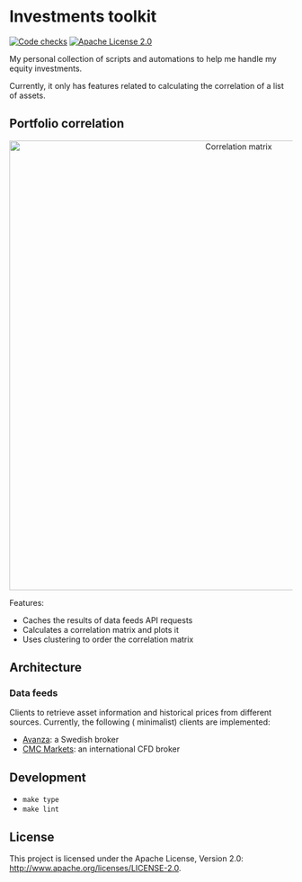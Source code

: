 # Investments toolkit

[![Code checks](https://github.com/fernandobrito/investments-toolkit/actions/workflows/run-code-checks.yaml/badge.svg)](https://github.com/fernandobrito/investments-toolkit/actions/workflows/run-code-checks.yaml)
[![Apache License 2.0](https://img.shields.io/github/license/fernandobrito/investments-toolkit)](https://github.com/voi-oss/dbt-exposures-crawler/)

My personal collection of scripts and automations to help me handle my equity investments.

Currently, it only has features related to calculating the correlation of a list of assets.

## Portfolio correlation

<p align="center">
    <a href="https://github.com/fernandobrito/investments-toolkit/blob/main/docs/correlation_matrix.gif">
        <img 
          src="https://github.com/fernandobrito/investments-toolkit/blob/main/docs/correlation_matrix.gif?raw=true" 
          alt="Correlation matrix"
          width="800px"
        />
    </a>
</p>

Features:

* Caches the results of data feeds API requests
* Calculates a correlation matrix and plots it
* Uses clustering to order the correlation matrix

## Architecture

### Data feeds

Clients to retrieve asset information and historical prices from different sources. Currently, the following (
minimalist) clients are implemented:

* [Avanza](https://www.avanza.se): a Swedish broker
* [CMC Markets](https://www.cmcmarkets.com/sv-se/): an international CFD broker

## Development

* `make type`
* `make lint`

## License

This project is licensed under the Apache License, Version 2.0: http://www.apache.org/licenses/LICENSE-2.0.